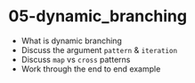 # 05-dynamic_branching

- What is dynamic branching
- Discuss the argument `pattern` & `iteration`
- Discuss `map` vs `cross` patterns
- Work through the end to end example